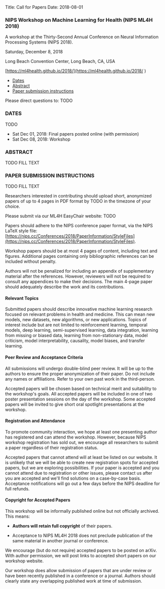 Title: Call for Papers
Date: 2018-08-01

### NIPS Workshop on Machine Learning for Health (NIPS ML4H 2018)


A workshop at the Thirty-Second Annual Conference on Neural Information Processing Systems (NIPS 2018).

Saturday, December 8, 2018

Long Beach Convention Center, Long Beach, CA, USA

[https://ml4health.github.io/2018/](https://ml4health.github.io/2018/
)

* [Dates](#dates)
* [Abstract](#abstract)
* [Paper submission instructions](#submission_instructions)

Please direct questions to: TODO

### <a id="dates"></a> DATES

TODO

* Sat Dec 01, 2018: Final papers posted online (with permission)
* Sat Dec 08, 2018: Workshop

### <a id="abstract"></a> ABSTRACT

TODO FILL TEXT

### <a id="submission_instructions"></a> PAPER SUBMISSION INSTRUCTIONS

TODO FILL TEXT

Researchers interested in contributing should upload short, anonymized papers of up to 4 pages in PDF format by TODO in the timezone of your choice.

Please submit via our ML4H EasyChair website: TODO

Papers should adhere to the NIPS conference paper format, 
via the NIPS LaTeX style file:
[https://nips.cc/Conferences/2018/PaperInformation/StyleFiles](https://nips.cc/Conferences/2018/PaperInformation/StyleFiles).

Workshop papers should be at most 4 pages of content, including text and figures. Additional pages containing only bibliographic references can be included without penalty.

Authors will not be penalized for including an appendix of supplementary material after the references. However, reviewers will not be required to consult any appendices to make their decisions. The main 4-page paper should adequately describe the work and its contributions.

#### Relevant Topics

Submitted papers should describe innovative machine learning research focused on relevant problems in health and medicine. 
This can mean new models, new datasets, new algorithms, or new applications.
Topics of interest include but are not limited to reinforcement learning, temporal models, deep learning, semi-supervised learning, data integration, learning from missing or biased data, learning from non-stationary data, model criticism, model interpretability, causality, model biases, and transfer learning.

#### Peer Review and Acceptance Criteria

All submissions will undergo double-blind peer review. It will be up to the authors to ensure the proper anonymization of their paper. Do not include any names or affiliations. Refer to your own past work in the third-person.

Accepted papers will be chosen based on technical merit and suitability to the workshop's goals. All accepted papers will be included in one of two poster presentation sessions on the day of the workshop. Some accepted papers will be invited to give short oral spotlight presentations at the workshop.

#### Registration and Attendance

To promote community interaction, we hope at least one presenting author
has registered and can attend the workshop. However, because NIPS workshop
registration has sold out, we encourage all researchers to submit a paper
regardless of their registration status.

Accepted papers that cannot attend will at least be listed on our website.
It is unlikely that we will be able to create new registration spots for
accepted papers, but we are exploring possibilities. If your paper is
accepted and you cannot attend due to registration or other issues, please
contact us after you are accepted and we'll find solutions on a
case-by-case basis. Acceptance notifications will go out a few days before
the NIPS deadline for full refunds.

#### Copyright for Accepted Papers

This workshop will be informally published online but not officially archived. This means:

* **Authors will retain full copyright** of their papers.

* Acceptance to NIPS ML4H 2018 does not preclude publication of the same material in another journal or conference.

We encourage (but do not require) accepted papers to be posted on arXiv. With author permission, we will post links to accepted short papers on our workshop website.

Our workshop does allow submission of papers that are under review or have been recently published in a conference or a journal. Authors should clearly state any overlapping published work at time of submission.

